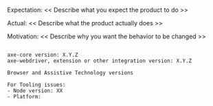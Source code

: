 <!--
Thanks for reporting an issue to axe-core. Please provide all necessary info to reproduce the issue. Without adequate details, your issue may be closed without investigation.

If you’re reporting a bug, include a description of the issue and a page or code snippet where it can be reproduced. Please make sure you have tested this with the latest version of axe-core. When proposing a new rule, please use our rule template: https://github.com/dequelabs/axe-core/blob/develop/doc/rule-proposal.md

Describe what the desired behavior would be, and how it applies to axe-core's  "Accessibility Supported" policy: https://github.com/dequelabs/axe-core/blob/develop/doc/accessibility-supported.md
-->

Expectation: << Describe what you expect the product to do >>

Actual: << Describe what the product actually does >>

Motivation: << Describe why you want the behavior to be changed >>

<pre><code>
axe-core version: X.Y.Z
axe-webdriver, extension or other integration version: X.Y.Z

Browser and Assistive Technology versions

For Tooling issues:
- Node version: XX  <!-- run `node --version` -->
- Platform:  <!-- Mac, Linux, Windows -->
</code></pre>
